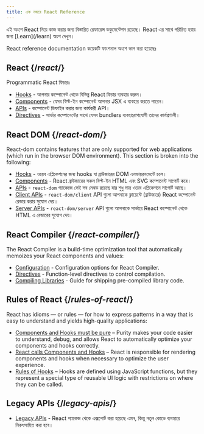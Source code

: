 ```yaml
---
title: এক নজরে React Reference
---
```


<Intro>
এই অংশে React নিয়ে কাজ করার জন্য বিস্তারিত রেফারেন্স ডকুমেন্টেশন রয়েছে। 
React এর সাথে পরিচিত হবার জন্য [Learn](/learn) অংশ দেখুন।
</Intro>

React reference documentation কয়েকটি ফাংশনাল অংশে ভাগ করা হয়েছেঃ 

## React {/*react*/}
Programmatic React ফিচারঃ  
* [Hooks](/reference/react/hooks) - আপনার কম্পোনেন্ট থেকে বিভিন্ন React ফিচার ব্যবহার করুন।
* [Components](/reference/react/components) - যেসব বিল্ট-ইন কম্পোনেন্ট আপনার JSX এ ব্যবহার করতে পারেন।
* [APIs](/reference/react/apis) - কম্পোনেন্ট ডিফাইন করার জন্য কার্যকরী API।
* [Directives](/reference/rsc/directives) - সার্ভার কম্পোনেন্টের সাথে যেসব bundlers ব্যবহারোপযোগী তাদের কার্যপ্রণালী।

## React DOM {/*react-dom*/}

React-dom contains features that are only supported for web applications (which run in the browser DOM environment). This section is broken into the following:

* [Hooks](/reference/react-dom/hooks) - ওয়েব এপ্লিকেশনের জন্য hooks যা ব্রাউজারের DOM এনভায়রনমেন্টে চলে।
* [Components](/reference/react-dom/components) - React ব্রাউজারের সকল বিল্ট-ইন HTML এবং SVG কম্পোনেন্ট সাপোর্ট করে।
* [APIs](/reference/react-dom) - `react-dom` প্যাকেজে সেই সব মেথড রয়েছে যার শুধু মাত্র ওয়েব এপ্লিকেশনে সাপোর্ট আছে।
* [Client APIs](/reference/react-dom/client) - `react-dom/client` API গুলো আপনাকে ক্লায়েন্টে (ব্রাউজারে) React কম্পোনেন্ট রেন্ডার করার সুযোগ দেয়। 
* [Server APIs](/reference/react-dom/server) - `react-dom/server` API গুলো আপনাকে সার্ভারে React কম্পোনেন্ট থেকে HTML এ রেন্ডারের সুযোগ দেয়।

## React Compiler {/*react-compiler*/}

The React Compiler is a build-time optimization tool that automatically memoizes your React components and values:

* [Configuration](/reference/react-compiler/configuration) - Configuration options for React Compiler.
* [Directives](/reference/react-compiler/directives) - Function-level directives to control compilation.
* [Compiling Libraries](/reference/react-compiler/compiling-libraries) - Guide for shipping pre-compiled library code.

## Rules of React {/*rules-of-react*/}

React has idioms — or rules — for how to express patterns in a way that is easy to understand and yields high-quality applications:

* [Components and Hooks must be pure](/reference/rules/components-and-hooks-must-be-pure) – Purity makes your code easier to understand, debug, and allows React to automatically optimize your components and hooks correctly.
* [React calls Components and Hooks](/reference/rules/react-calls-components-and-hooks) – React is responsible for rendering components and hooks when necessary to optimize the user experience.
* [Rules of Hooks](/reference/rules/rules-of-hooks) – Hooks are defined using JavaScript functions, but they represent a special type of reusable UI logic with restrictions on where they can be called.

## Legacy APIs {/*legacy-apis*/}
* [Legacy APIs](/reference/react/legacy) - React প্যাকেজ থেকে এক্সপোর্ট করা হয়েছে এমন, কিন্তু নতুন কোডে ব্যবহারে নিরুৎসাহিত করা হবে।

